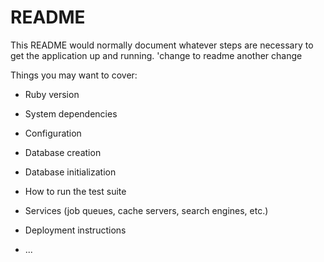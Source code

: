 # README

This README would normally document whatever steps are necessary to get the
application up and running.
'change to readme
another change

Things you may want to cover:

* Ruby version

* System dependencies

* Configuration

* Database creation

* Database initialization

* How to run the test suite

* Services (job queues, cache servers, search engines, etc.)

* Deployment instructions

* ...
